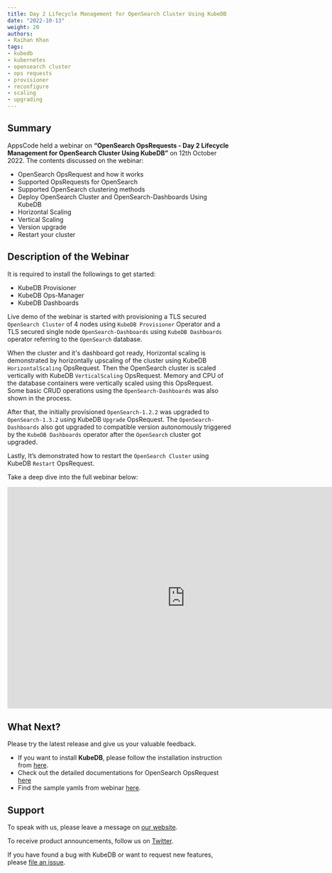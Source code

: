```yaml
---
title: Day 2 Lifecycle Management for OpenSearch Cluster Using KubeDB
date: "2022-10-13"
weight: 20
authors:
- Raihan Khan
tags:
- kubedb
- kubernetes
- opensearch cluster
- ops requests
- provisioner
- reconfigure
- scaling
- upgrading
---
```


## Summary

AppsCode held a webinar on **“OpenSearch OpsRequests - Day 2 Lifecycle Management for OpenSearch Cluster Using KubeDB”** on 12th October 2022. The contents discussed on the webinar:
- OpenSearch OpsRequest and how it works
- Supported OpsRequests for OpenSearch
- Supported OpenSearch clustering methods
- Deploy OpenSearch Cluster and OpenSearch-Dashboards Using KubeDB
- Horizontal Scaling
- Vertical Scaling
- Version upgrade
- Restart your cluster

## Description of the Webinar

It is required to install the followings to get started:
- KubeDB Provisioner 
- KubeDB Ops-Manager
- KubeDB Dashboards

Live demo of the webinar is started with provisioning a TLS secured `OpenSearch Cluster` of 4 nodes using `KubeDB Provisioner` Operator and a TLS secured single node `OpenSearch-Dashboards` using `KubeDB Dashboards` operator referring to the `OpenSearch` database.

When the cluster and it's dashboard got ready, Horizontal scaling is demonstrated by horizontally upscaling of the cluster using KubeDB `HorizontalScaling` OpsRequest. Then the OpenSearch cluster is scaled vertically with KubeDB `VerticalScaling` OpsRequest. Memory and CPU of the database containers were vertically scaled using this OpsRequest. Some basic CRUD operations using the `OpenSearch-Dashboards` was also shown in the process. 

After that, the initially provisioned `OpenSearch-1.2.2` was upgraded to `OpenSearch-1.3.2`  using KubeDB `Upgrade` OpsRequest. The `OpenSearch-Dashboards` also got upgraded to compatible version autonomously triggered by the `KubeDB Dashboards` operator after the `OpenSearch` cluster got upgraded. 

Lastly, It’s demonstrated how to restart the `OpenSearch Cluster` using KubeDB `Restart` OpsRequest.

  Take a deep dive into the full webinar below:

<iframe style="height: 500px; width: 800px" src="https://youtube.com/embed/gSoWaVV4iQo" title="YouTube video player" frameborder="0" allow="accelerometer; autoplay; clipboard-write; encrypted-media; gyroscope; picture-in-picture" allowfullscreen></iframe>

## What Next?

Please try the latest release and give us your valuable feedback.

* If you want to install **KubeDB**, please follow the installation instruction from [here](https://kubedb.com/docs).
* Check out the detailed documentations for OpenSearch OpsRequest [here](https://kubedb.com/docs/v2022.08.08/guides/elasticsearch/concepts/elasticsearch-ops-request/)
* Find the sample yamls from webinar [here](https://github.com/kubedb/project/tree/master/demo/OpenSearch/webinar-2022.10.12).


## Support

To speak with us, please leave a message on [our website](https://appscode.com/contact/).

To receive product announcements, follow us on [Twitter](https://twitter.com/KubeVault).

If you have found a bug with KubeDB or want to request new features, please [file an issue](https://github.com/kubedb/project/issues/new).
